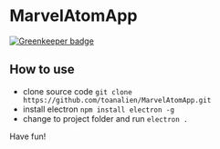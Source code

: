# MarvelAtomApp

[![Greenkeeper badge](https://badges.greenkeeper.io/toanalien/MarvelAtomApp.svg)](https://greenkeeper.io/)

## How to use

- clone source code `git clone https://github.com/toanalien/MarvelAtomApp.git`
- install electron `npm install electron -g`
- change to project folder and run `electron .` 

Have fun!
